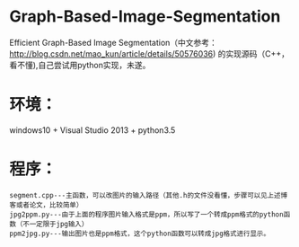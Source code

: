 # Graph-Based-Image-Segmentation
Efficient Graph-Based Image Segmentation（中文参考：http://blog.csdn.net/mao_kun/article/details/50576036) 的实现源码（C++，看不懂),自己尝试用python实现，未遂。

# 环境：
windows10 + Visual Studio 2013 + python3.5
# 程序：
	segment.cpp---主函数，可以改图片的输入路径（其他.h的文件没看懂，步骤可以见上述博客或者论文，比较简单）
	jpg2ppm.py---由于上面的程序图片输入格式是ppm，所以写了一个转成ppm格式的python函数（不一定限于jpg输入）
	ppm2jpg.py---输出图片也是ppm格式，这个python函数可以转成jpg格式进行显示。
